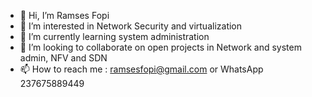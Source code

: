 - 👋 Hi, I’m Ramses Fopi 
- 👀 I’m interested in Network Security and virtualization 
- 🌱 I’m currently learning system administration 
- 💞️ I’m looking to collaborate on open projects in Network and system admin,  NFV and SDN
- 📫 How to reach me : ramsesfopi@gmail.com or WhatsApp 237675889449

<!---
ramsesfopi-nfv/ramsesfopi-nfv is a ✨ special ✨ repository because its `README.md` (this file) appears on your GitHub profile.
You can click the Preview link to take a look at your changes.
--->
